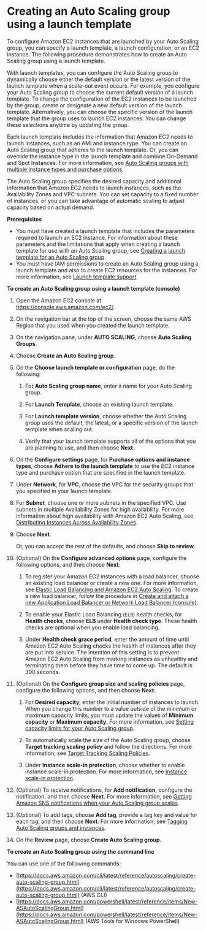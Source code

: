 # Creating an Auto Scaling group using a launch template<a name="create-asg-launch-template"></a>

To configure Amazon EC2 instances that are launched by your Auto Scaling group, you can specify a launch template, a launch configuration, or an EC2 instance\. The following procedure demonstrates how to create an Auto Scaling group using a launch template\. 

With launch templates, you can configure the Auto Scaling group to dynamically choose either the default version or the latest version of the launch template when a scale\-out event occurs\. For example, you configure your Auto Scaling group to choose the current default version of a launch template\. To change the configuration of the EC2 instances to be launched by the group, create or designate a new default version of the launch template\. Alternatively, you can choose the specific version of the launch template that the group uses to launch EC2 instances\. You can change these selections anytime by updating the group\. 

Each launch template includes the information that Amazon EC2 needs to launch instances, such as an AMI and instance type\. You can create an Auto Scaling group that adheres to the launch template\. Or, you can override the instance type in the launch template and combine On\-Demand and Spot Instances\. For more information, see [Auto Scaling groups with multiple instance types and purchase options](asg-purchase-options.md)\. 

The Auto Scaling group specifies the desired capacity and additional information that Amazon EC2 needs to launch instances, such as the Availability Zones and VPC subnets\. You can set capacity to a fixed number of instances, or you can take advantage of automatic scaling to adjust capacity based on actual demand\. 

**Prerequisites**
+ You must have created a launch template that includes the parameters required to launch an EC2 instance\. For information about these parameters and the limitations that apply when creating a launch template for use with an Auto Scaling group, see [Creating a launch template for an Auto Scaling group](create-launch-template.md)\.
+ You must have IAM permissions to create an Auto Scaling group using a launch template and also to create EC2 resources for the instances\. For more information, see [Launch template support](ec2-auto-scaling-launch-template-permissions.md)\.

**To create an Auto Scaling group using a launch template \(console\)**

1. Open the Amazon EC2 console at [https://console\.aws\.amazon\.com/ec2/](https://console.aws.amazon.com/ec2/)\.

1. On the navigation bar at the top of the screen, choose the same AWS Region that you used when you created the launch template\.

1. On the navigation pane, under **AUTO SCALING**, choose **Auto Scaling Groups**\.

1. Choose **Create an Auto Scaling group**\.

1. On the **Choose launch template or configuration** page, do the following:

   1. For **Auto Scaling group name**, enter a name for your Auto Scaling group\.

   1. For **Launch Template**, choose an existing launch template\.

   1. For **Launch template version**, choose whether the Auto Scaling group uses the default, the latest, or a specific version of the launch template when scaling out\. 

   1. Verify that your launch template supports all of the options that you are planning to use, and then choose **Next**\.

1. On the **Configure settings** page, for **Purchase options and instance types**, choose **Adhere to the launch template** to use the EC2 instance type and purchase option that are specified in the launch template\. 

1. Under **Network**, for **VPC**, choose the VPC for the security groups that you specified in your launch template\.

1. For **Subnet**, choose one or more subnets in the specified VPC\. Use subnets in multiple Availability Zones for high availability\. For more information about high availability with Amazon EC2 Auto Scaling, see [Distributing Instances Across Availability Zones](auto-scaling-benefits.md#arch-AutoScalingMultiAZ)\.

1. Choose **Next**\. 

   Or, you can accept the rest of the defaults, and choose **Skip to review**\. 

1. \(Optional\) On the **Configure advanced options** page, configure the following options, and then choose **Next**:

   1. To register your Amazon EC2 instances with a load balancer, choose an existing load balancer or create a new one\. For more information, see [Elastic Load Balancing and Amazon EC2 Auto Scaling](autoscaling-load-balancer.md)\. To create a new load balancer, follow the procedure in [Create and attach a new Application Load Balancer or Network Load Balancer \(console\)](attach-load-balancer-asg.md#as-create-load-balancer-console)\.

   1. To enable your Elastic Load Balancing \(`ELB`\) health checks, for **Health checks**, choose **ELB** under **Health check type**\. These health checks are optional when you enable load balancing\. 

   1. Under **Health check grace period**, enter the amount of time until Amazon EC2 Auto Scaling checks the health of instances after they are put into service\. The intention of this setting is to prevent Amazon EC2 Auto Scaling from marking instances as unhealthy and terminating them before they have time to come up\. The default is 300 seconds\.

1. \(Optional\) On the **Configure group size and scaling policies** page, configure the following options, and then choose **Next**:

   1. For **Desired capacity**, enter the initial number of instances to launch\. When you change this number to a value outside of the minimum or maximum capacity limits, you must update the values of **Minimum capacity** or **Maximum capacity**\. For more information, see [Setting capacity limits for your Auto Scaling group](asg-capacity-limits.md)\.

   1. To automatically scale the size of the Auto Scaling group, choose **Target tracking scaling policy** and follow the directions\. For more information, see [Target Tracking Scaling Policies](as-scaling-target-tracking.md#policy-creating-scalingpolicies-console)\.

   1. Under **Instance scale\-in protection**, choose whether to enable instance scale\-in protection\. For more information, see [Instance scale\-in protection](as-instance-termination.md#instance-protection)\.

1. \(Optional\) To receive notifications, for **Add notification**, configure the notification, and then choose **Next**\. For more information, see [Getting Amazon SNS notifications when your Auto Scaling group scales](ASGettingNotifications.md)\.

1. \(Optional\) To add tags, choose **Add tag**, provide a tag key and value for each tag, and then choose **Next**\. For more information, see [Tagging Auto Scaling groups and instances](autoscaling-tagging.md)\.

1. On the **Review** page, choose **Create Auto Scaling group**\.

**To create an Auto Scaling group using the command line**

You can use one of the following commands:
+ [https://docs.aws.amazon.com/cli/latest/reference/autoscaling/create-auto-scaling-group.html](https://docs.aws.amazon.com/cli/latest/reference/autoscaling/create-auto-scaling-group.html) \(AWS CLI\)
+ [https://docs.aws.amazon.com/powershell/latest/reference/items/New-ASAutoScalingGroup.html](https://docs.aws.amazon.com/powershell/latest/reference/items/New-ASAutoScalingGroup.html) \(AWS Tools for Windows PowerShell\)